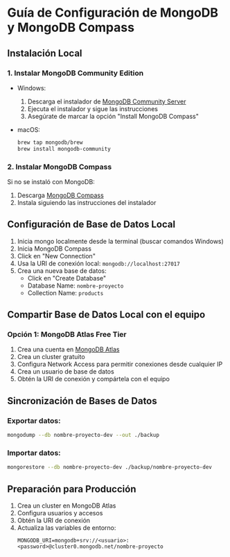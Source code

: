 # Guía de Configuración de MongoDB y MongoDB Compass

## Instalación Local

### 1. Instalar MongoDB Community Edition

- Windows:

  1. Descarga el instalador de [MongoDB Community Server](https://www.mongodb.com/try/download/community)
  2. Ejecuta el instalador y sigue las instrucciones
  3. Asegúrate de marcar la opción "Install MongoDB Compass"

- macOS:

  ```bash
  brew tap mongodb/brew
  brew install mongodb-community
  ```

### 2. Instalar MongoDB Compass

Si no se instaló con MongoDB:

1. Descarga [MongoDB Compass](https://www.mongodb.com/try/download/compass)
2. Instala siguiendo las instrucciones del instalador

## Configuración de Base de Datos Local

1. Inicia mongo localmente desde la terminal (buscar comandos Windows)
2. Inicia MongoDB Compass
3. Click en "New Connection"
4. Usa la URI de conexión local: `mongodb://localhost:27017`
5. Crea una nueva base de datos:
   - Click en "Create Database"
   - Database Name: `nombre-proyecto`
   - Collection Name: `products`

## Compartir Base de Datos Local con el equipo

### Opción 1: MongoDB Atlas Free Tier

1. Crea una cuenta en [MongoDB Atlas](https://www.mongodb.com/cloud/atlas)
2. Crea un cluster gratuito
3. Configura Network Access para permitir conexiones desde cualquier IP
4. Crea un usuario de base de datos
5. Obtén la URI de conexión y compártela con el equipo

## Sincronización de Bases de Datos

### Exportar datos:

```bash
mongodump --db nombre-proyecto-dev --out ./backup
```

### Importar datos:

```bash
mongorestore --db nombre-proyecto-dev ./backup/nombre-proyecto-dev
```

## Preparación para Producción

1. Crea un cluster en MongoDB Atlas
2. Configura usuarios y accesos
3. Obtén la URI de conexión
4. Actualiza las variables de entorno:
   ```env
   MONGODB_URI=mongodb+srv://<usuario>:<password>@cluster0.mongodb.net/nombre-proyecto
   ```
